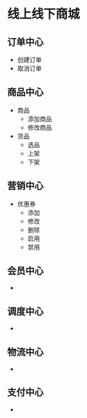# 线上线下商城
## 订单中心
* 创建订单
* 取消订单

## 商品中心
* 商品
    * 添加商品
    * 修改商品
* 货品 
    * 选品
    * 上架
    * 下架
## 营销中心
* 优惠券
    - 添加
    - 修改
    - 删除
    - 启用
    - 禁用
## 会员中心
* 
## 调度中心
* 
## 物流中心
* 
## 支付中心
* 

